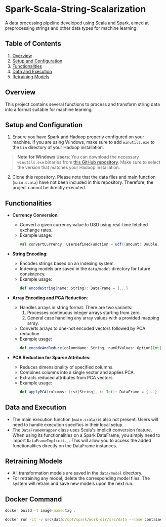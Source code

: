 # Spark-Scala-String-Scalarization

A data processing pipeline developed using Scala and Spark, aimed at preprocessing strings and other data types for machine learning.

## Table of Contents

1. [Overview](#overview)
2. [Setup and Configuration](#setup-and-configuration)
3. [Functionalities](#functionalities)
4. [Data and Execution](#data-and-execution)
5. [Retraining Models](#retraining-models)

## Overview

This project contains several functions to process and transform string data into a format suitable for machine learning.

## Setup and Configuration

1. Ensure you have Spark and Hadoop properly configured on your machine. If you are using Windows, make sure to add `winutils.exe` to the `bin` directory of your Hadoop installation. 

> **Note for Windows Users**: You can download the necessary `winutils.exe` binaries from [this GitHub repository](https://github.com/steveloughran/winutils). Make sure to select the version that matches your Hadoop installation.
2. Clone this repository. Please note that the data files and main function (`main.scala`) have not been included in this repository. Therefore, the project cannot be directly executed.

## Functionalities

- **Currency Conversion**:
    - Convert a given currency value to USD using real-time fetched exchange rates.
    - Example usage:
      ```scala
      val convertCurrency: UserDefinedFunction = udf((amount: Double, currency: String) => {...}
      ```

- **String Encoding**:
    - Encodes strings based on an indexing system.
    - Indexing models are saved in the `data/model` directory for future consistency.
    - Example usage:
      ```scala
      def encodeString(name: String): DataFrame = {...}
      ```

- **Array Encoding and PCA Reduction**:
    - Handles arrays in string format. There are two variants:
        1. Processes continuous integer arrays starting from zero.
        2. General case handling any array values with a provided mapping array.
    - Converts arrays to one-hot encoded vectors followed by PCA reduction.
    - Example usage:
      ```scala
      def encodeAndReduce(columnName: String, numOfValues: Option[Int] = None, mappingArray: Option[Array[String]] = None): DataFrame = {...}
      ```

- **PCA Reduction for Sparse Attributes**:
    - Reduces dimensionality of specified columns.
    - Combines columns into a single vector and applies PCA.
    - Extracts reduced attributes from PCA vectors.
    - Example usage:
      ```scala
      def applyPCA(columns: List[String], k: Int): DataFrame = {...}
      ```

## Data and Execution

- The main execution function (`main.scala`) is also not present. Users will need to handle execution specifics in their local setup.
- The `DataFrameWrapper` class uses Scala's implicit conversion feature. When using its functionalities on a Spark DataFrame, you simply need to import `DataFrameImplicit._`. This will allow you to access the added functionalities directly on the DataFrame instances.

## Retraining Models

- All transformation models are saved in the `data/model` directory.
- For retraining any model, delete the corresponding model files. The system will retrain and save new models upon the next run.

## Docker Command

```cmd
docker build -t image-name:tag .
```

```cmd
docker run -it -v src\data:/opt/spark/work-dir/src/data --name container-name image-name:tag 
```
